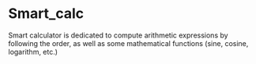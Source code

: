 # Smart_calc
Smart calculator is dedicated to compute arithmetic expressions by following the order, as well as some mathematical functions (sine, cosine, logarithm, etc.)
